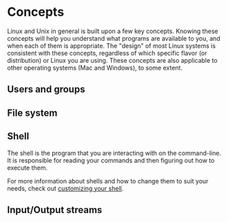 # Concepts

Linux and Unix in general is built upon a few key concepts. Knowing these concepts will help you understand what programs are available to you, and when each of them is appropriate. The "design" of most Linux systems is consistent with these concepts, regardless of which specific flavor (or distribution) or Linux you are using. These concepts are also applicable to other operating systems (Mac and Windows), to some extent.

## Users and groups




## File system



## Shell

The shell is the program that you are interacting with on the command-line. It is responsible for reading your commands and then figuring out how to execute them. 

For more information about shells and how to change them to suit your needs, check out [customizing your shell](customizing.md).


## Input/Output streams
